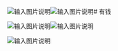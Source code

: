 ![输入图片说明](img/Screenshot_2018-08-24-23-20-39-636_gz.scau.zhongh.png)![输入图片说明](img/Screenshot_2018-08-20-00-08-22-937_gz.scau.zhongh.png)# 有钱

![输入图片说明](img/Screenshot_2018-08-18-15-33-51-079_gz.scau.zhongh.png)![输入图片说明](img/Screenshot_2018-08-24-23-22-09-739_gz.scau.zhongh.png)

![输入图片说明](img/Screenshot_2018-08-24-23-24-44-841_gz.scau.zhongh.png)

